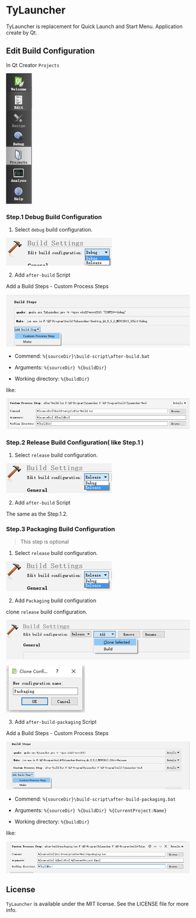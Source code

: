 # TyLauncher

TyLauncher is replacement for Quick Launch and Start Menu. Application create by Qt.

## Edit Build Configuration

In Qt Creator `Projects`

![Qt-Creator-Projects.png](https://raw.githubusercontent.com/luckytianyiyan/TyLauncher/master/README_IMAGES/Qt-Creator-Projects.png)

### Step.1 Debug Build Configuration

1. Select `debug` build configuration.

  ![Qt-Creator-Debug-Configuration.png](https://raw.githubusercontent.com/luckytianyiyan/TyLauncher/master/README_IMAGES/Qt-Creator-Debug-Configuration.png)

2. Add `after-build` Script

  Add a Build Steps - Custom Process Steps

  ![Qt-Creator-Add-Build-Steps-Debug.png](https://raw.githubusercontent.com/luckytianyiyan/TyLauncher/master/README_IMAGES/Qt-Creator-Add-Build-Steps-Debug.png)

  - Commend: `%{sourceDir}\build-script\after-build.bat`

  - Arguments: `%{sourceDir} %{buildDir}`

  - Working directory: `%{buildDir}`

  like:

  ![Qt-Creator-After-Build-Script.png](https://raw.githubusercontent.com/luckytianyiyan/TyLauncher/master/README_IMAGES/Qt-Creator-After-Build-Script.png)

### Step.2 Release Build Configuration( like Step.1 )

1. Select `release` build configuration.

  ![Qt-Creator-Release-Configuration.png](https://raw.githubusercontent.com/luckytianyiyan/TyLauncher/master/README_IMAGES/Qt-Creator-Release-Configuration.png)

2. Add `after-build` Script

  The same as the Step.1.2.

### Step.3 Packaging Build Configuration

> This step is optional

1. Select `release` build configuration.

  ![Qt-Creator-Release-Configuration.png](https://raw.githubusercontent.com/luckytianyiyan/TyLauncher/master/README_IMAGES/Qt-Creator-Release-Configuration.png)

2. Add `Packaging` build configuration

  clone `release` build configuration.

  ![Qt-Creator-Release-Packaging.png](https://raw.githubusercontent.com/luckytianyiyan/TyLauncher/master/README_IMAGES/Qt-Creator-Release-Packaging.png)

  ![Qt-Creator-New-Packaging.png](https://raw.githubusercontent.com/luckytianyiyan/TyLauncher/master/README_IMAGES/Qt-Creator-New-Packaging.png)

3. Add `after-build-packaging` Script

  Add a Build Steps - Custom Process Steps

  ![Qt-Creator-Add-Build-Steps-Packaging.png](https://raw.githubusercontent.com/luckytianyiyan/TyLauncher/master/README_IMAGES/Qt-Creator-Add-Build-Steps-Packaging.png)

  - Commend: `%{sourceDir}\build-script\after-build-packaging.bat`

  - Arguments: `%{sourceDir} %{buildDir} %{CurrentProject:Name}`

  - Working directory: `%{buildDir}`

  like:

  ![Qt-Creator-After-Build-Packaging-Script.png](https://raw.githubusercontent.com/luckytianyiyan/TyLauncher/master/README_IMAGES/Qt-Creator-After-Build-Packaging-Script.png)

## License

`TyLauncher` is available under the MIT license. See the LICENSE file for more info.
